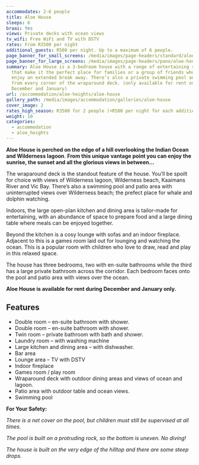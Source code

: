 ```yaml
---
accommodates: 2-6 people
title: Aloe House
sleeps: 6
braai: Yes
views: Private decks with ocean views
tv_wifi: Free WiFi and TV with DSTV
rates: From R3500 per night
additional_guests: R500 per night. Up to a maximum of 6 people.
page_banner_for_small_screens: /media/images/page-headers/standard/aloe-house.jpg
page_banner_for_large_screens: /media/images/page-headers/pano/aloe-house.jpg
summary: Aloe House is a 3-bedroom house with a range of entertaining spaces
  that make it the perfect place for families or a group of friends who want to
  enjoy an extended break away. There’s also a private swimming pool and views
  from every corner of the wraparound deck. (only available for rent over
  December and January)
url: /accommodation/aloe-heights/aloe-house
gallery_path: /media/images/accommodation/galleries/aloe-house
cover_image: 2
rates_high_season: R3500 for 2 people (+R500 per night for each additional person – max 6)
weight: 10
categories:
  - accommodation
  - aloe_heights
---
```

**Aloe House is perched on the edge of a hill overlooking the Indian Ocean and Wilderness lagoon**. **From this unique vantage point you can enjoy the sunrise, the sunset and all the glorious views in between…**

The wraparound deck is the standout feature of the house. You’ll be spoilt for choice with views of Wilderness lagoon, Wilderness beach, Kaaimans River and Vic Bay. There’s also a swimming pool and patio area with uninterrupted views over Wilderness beach; the prefect place for whale and dolphin watching.

Indoors, the large open-plan kitchen and dining area is tailor-made for entertaining, with an abundance of space to prepare food and a large dining table where meals can be enjoyed together.

Beyond the kitchen is a cosy lounge with sofas and an indoor fireplace. Adjacent to this is a games room laid out for lounging and watching the ocean. This is a popular room with children who love to draw, read and play in this relaxed space.

The house has three bedrooms, two with en-suite bathrooms while the third has a large private bathroom across the corridor. Each bedroom faces onto the pool and patio area with views over the ocean.

**Aloe House is available for rent during December and January only.**

## Features

* Double room – en-suite bathroom with shower.
* Double room – en-suite bathroom with shower.
* Twin room – private bathroom with bath and shower.
* Laundry room – with washing machine
* Large kitchen and dining area – with dishwasher.
* Bar area
* Lounge area – TV with DSTV
* Indoor fireplace
* Games room / play room
* Wraparound deck with outdoor dining areas and views of ocean and lagoon.
* Patio area with outdoor table and ocean views.
* Swimming pool 

**For Your Safety:**

*There is a net cover on the pool, but children must still be supervised at all times.*

*The pool is built on a protruding rock, so the bottom is uneven. No diving!*

*The house is built on the very edge of the hilltop and there are some steep drops.*